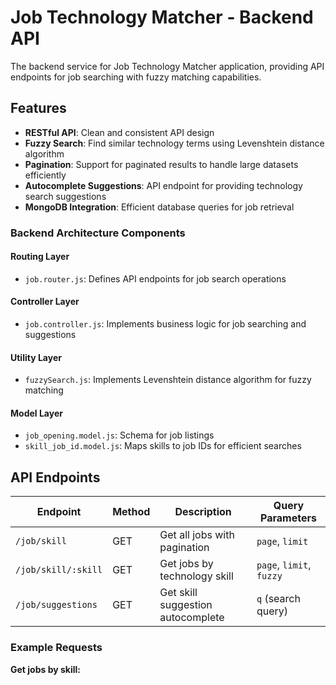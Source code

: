 # Job Technology Matcher - Backend API

The backend service for Job Technology Matcher application, providing API endpoints for job searching with fuzzy matching capabilities.

## Features

- **RESTful API**: Clean and consistent API design
- **Fuzzy Search**: Find similar technology terms using Levenshtein distance algorithm
- **Pagination**: Support for paginated results to handle large datasets efficiently
- **Autocomplete Suggestions**: API endpoint for providing technology search suggestions
- **MongoDB Integration**: Efficient database queries for job retrieval

<!-- ## Architecture

This backend is part of a full-stack application with a React frontend. -->
<!-- 
![Architecture Diagram](../frontend/docs/architecture-diagram.png) -->

### Backend Architecture Components

#### Routing Layer
- `job.router.js`: Defines API endpoints for job search operations

#### Controller Layer  
- `job.controller.js`: Implements business logic for job searching and suggestions

#### Utility Layer
- `fuzzySearch.js`: Implements Levenshtein distance algorithm for fuzzy matching

#### Model Layer
- `job_opening.model.js`: Schema for job listings
- `skill_job_id.model.js`: Maps skills to job IDs for efficient searches

## API Endpoints

| Endpoint | Method | Description | Query Parameters |
|----------|--------|-------------|------------------|
| `/job/skill` | GET | Get all jobs with pagination | `page`, `limit` |
| `/job/skill/:skill` | GET | Get jobs by technology skill | `page`, `limit`, `fuzzy` |
| `/job/suggestions` | GET | Get skill suggestion autocomplete | `q` (search query) |

### Example Requests

**Get jobs by skill:**
